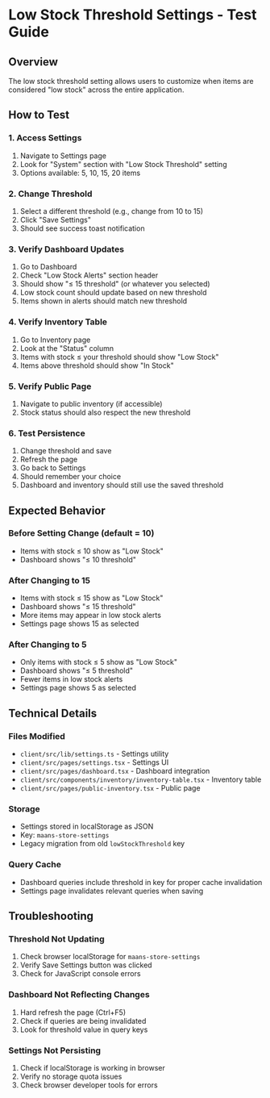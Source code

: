 # Low Stock Threshold Settings - Test Guide

## Overview
The low stock threshold setting allows users to customize when items are considered "low stock" across the entire application.

## How to Test

### 1. Access Settings
1. Navigate to Settings page
2. Look for "System" section with "Low Stock Threshold" setting
3. Options available: 5, 10, 15, 20 items

### 2. Change Threshold
1. Select a different threshold (e.g., change from 10 to 15)
2. Click "Save Settings"
3. Should see success toast notification

### 3. Verify Dashboard Updates
1. Go to Dashboard
2. Check "Low Stock Alerts" section header
3. Should show "≤ 15 threshold" (or whatever you selected)
4. Low stock count should update based on new threshold
5. Items shown in alerts should match new threshold

### 4. Verify Inventory Table
1. Go to Inventory page
2. Look at the "Status" column
3. Items with stock ≤ your threshold should show "Low Stock"
4. Items above threshold should show "In Stock"

### 5. Verify Public Page
1. Navigate to public inventory (if accessible)
2. Stock status should also respect the new threshold

### 6. Test Persistence
1. Change threshold and save
2. Refresh the page
3. Go back to Settings
4. Should remember your choice
5. Dashboard and inventory should still use the saved threshold

## Expected Behavior

### Before Setting Change (default = 10)
- Items with stock ≤ 10 show as "Low Stock"
- Dashboard shows "≤ 10 threshold"

### After Changing to 15
- Items with stock ≤ 15 show as "Low Stock" 
- Dashboard shows "≤ 15 threshold"
- More items may appear in low stock alerts
- Settings page shows 15 as selected

### After Changing to 5
- Only items with stock ≤ 5 show as "Low Stock"
- Dashboard shows "≤ 5 threshold"  
- Fewer items in low stock alerts
- Settings page shows 5 as selected

## Technical Details

### Files Modified
- `client/src/lib/settings.ts` - Settings utility
- `client/src/pages/settings.tsx` - Settings UI
- `client/src/pages/dashboard.tsx` - Dashboard integration
- `client/src/components/inventory/inventory-table.tsx` - Inventory table
- `client/src/pages/public-inventory.tsx` - Public page

### Storage
- Settings stored in localStorage as JSON
- Key: `maans-store-settings`
- Legacy migration from old `lowStockThreshold` key

### Query Cache
- Dashboard queries include threshold in key for proper cache invalidation
- Settings page invalidates relevant queries when saving

## Troubleshooting

### Threshold Not Updating
1. Check browser localStorage for `maans-store-settings`
2. Verify Save Settings button was clicked
3. Check for JavaScript console errors

### Dashboard Not Reflecting Changes
1. Hard refresh the page (Ctrl+F5)
2. Check if queries are being invalidated
3. Look for threshold value in query keys

### Settings Not Persisting
1. Check if localStorage is working in browser
2. Verify no storage quota issues
3. Check browser developer tools for errors

